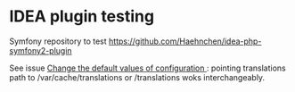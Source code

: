 # IDEA plugin testing

Symfony repository to test https://github.com/Haehnchen/idea-php-symfony2-plugin

See issue [Change the default values of configuration
](https://github.com/Haehnchen/idea-php-symfony2-plugin/issues/1736): pointing translations path to /var/cache/translations or /translations woks interchangeably.
